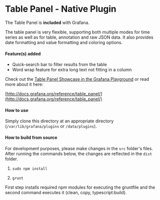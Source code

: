 # Table Panel - Native Plugin

The Table Panel is **included** with Grafana.

The table panel is very flexible, supporting both multiple modes for time series as well as for table, annotation and raw JSON data. It also provides date formatting and value formatting and coloring options.

#### Feature(s) added

* Quick-search bar to filter results from the table
* Word wrap feature for extra long text not fitting in a column

Check out the [Table Panel Showcase in the Grafana Playground](http://play.grafana.org/dashboard/db/table-panel-showcase) or read more about it here:

[http://docs.grafana.org/reference/table_panel/](http://docs.grafana.org/reference/table_panel/)

#### How to use

Simply clone this directory at an appropriate directory (`/var/lib/grafana/plugins` or `/data/plugins`).

#### How to build from source

For development purposes, please make changes in the `src` folder's files. After running the commands below, the changes are reflected in the `dist` folder.

1.  `sudo npm install`

2.  `grunt`

First step installs required npm modules for executing the gruntfile and the second command executes it (clean, copy, typescript:build).
